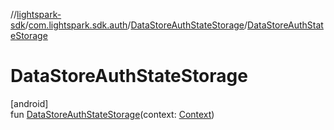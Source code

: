//[lightspark-sdk](../../../index.md)/[com.lightspark.sdk.auth](../index.md)/[DataStoreAuthStateStorage](index.md)/[DataStoreAuthStateStorage](-data-store-auth-state-storage.md)

# DataStoreAuthStateStorage

[android]\
fun [DataStoreAuthStateStorage](-data-store-auth-state-storage.md)(context: [Context](https://developer.android.com/reference/kotlin/android/content/Context.html))
